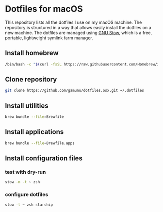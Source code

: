 # Dotfiles for macOS

This repository lists all the dotfiles I use on my macOS machine. The repository is structured in a way that allows easily install the dotfiles on a new machine. The dotfiles are managed using [GNU Stow](https://www.gnu.org/software/stow/), which is a free, portable, lightweight symlink farm manager.

## Install homebrew

```bash
/bin/bash -c "$(curl -fsSL https://raw.githubusercontent.com/Homebrew/install/HEAD/install.sh)"
```

## Clone repository
```bash
git clone https://github.com/gamunu/dotfiles.osx.git ~/.dotfiles
```

## Install utilities

```bash
brew bundle --file=Brewfile
```

## Install applications

```bash
brew bundle --file=Brewfile.apps
```

## Install configuration files

### test with dry-run
```bash
stow -n -t ~ zsh
```

### configure dotfiles
```bash
stow -t ~ zsh starship
```
